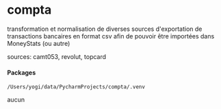 # compta
transformation et normalisation de diverses sources d'exportation de transactions bancaires en format csv afin de pouvoir être importées dans MoneyStats (ou autre)

sources: camt053, revolut, topcard

#### Packages
`/Users/yogi/data/PycharmProjects/compta/.venv`

aucun

